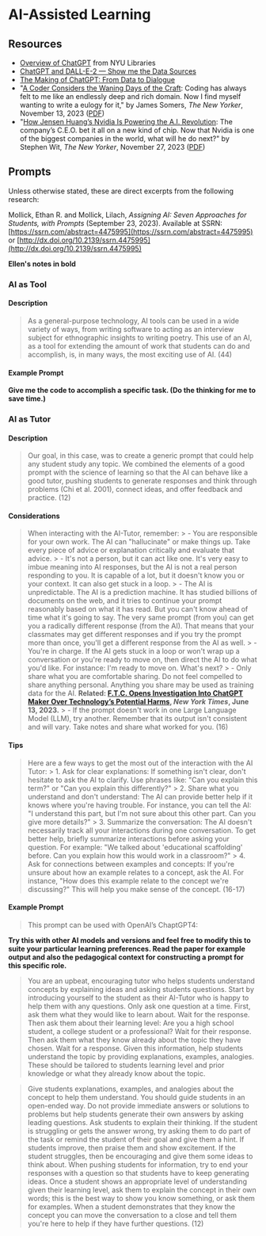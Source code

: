 # AI-Assisted Learning

## Resources

- [Overview of ChatGPT](https://guides.nyu.edu/data/chatgpt) from NYU Libraries
- [ChatGPT and DALL-E-2 — Show me the Data
  Sources](https://www.linkedin.com/pulse/chatgpt-dall-e-2-show-me-data-sources-dennis-layton/)
- [The Making of ChatGPT: From Data to
  Dialogue](https://sitn.hms.harvard.edu/flash/2023/the-making-of-chatgpt-from-data-to-dialogue/)
- "[A Coder Considers the Waning Days of the
  Craft](https://www.newyorker.com/magazine/2023/11/20/a-coder-considers-the-waning-days-of-the-craft):
  Coding has always felt to me like an endlessly deep and rich domain. Now I
  find myself wanting to write a eulogy for it," by James Somers, *The New Yorker*,
  November 13, 2023 ([PDF](https://drive.google.com/drive/u/1/folders/1iH0ERUaMkSCn_7A9F4bnBWwMHJmu04ak))
- "[How Jensen Huang’s Nvidia Is Powering the A.I.
  Revolution](https://www.newyorker.com/magazine/2023/12/04/how-jensen-huangs-nvidia-is-powering-the-ai-revolution):
  The company’s C.E.O. bet it all on a new kind of chip. Now that Nvidia is one
  of the biggest companies in the world, what will he do next?" by Stephen Wit,
  *The New Yorker*, November 27, 2023 ([PDF](https://drive.google.com/drive/u/1/folders/1iH0ERUaMkSCn_7A9F4bnBWwMHJmu04ak))

## Prompts

Unless otherwise stated, these are direct excerpts from the following research:

Mollick, Ethan R. and Mollick, Lilach, *Assigning AI: Seven Approaches for
Students, with Prompts* (September 23, 2023). Available at SSRN:
[https://ssrn.com/abstract=4475995](https://ssrn.com/abstract=4475995) or
[http://dx.doi.org/10.2139/ssrn.4475995](http://dx.doi.org/10.2139/ssrn.4475995)

**Ellen's notes in bold**

### AI as Tool

#### Description

> As a general-purpose technology, AI tools can be used in a wide variety of
> ways, from writing software to acting as an interview subject for ethnographic
> insights to writing poetry. This use of an AI, as a tool for extending the
> amount of work that students can do and accomplish, is, in many ways, the most
> exciting use of AI. (44)

#### Example Prompt

**Give me the code to accomplish a specific task. (Do the thinking for me to
save time.)**

### AI as Tutor

#### Description

> Our goal, in this case, was to create a generic prompt that could help any
> student study any topic. We combined the elements of a good prompt with the
> science of learning so that the AI can behave like a good tutor, pushing
> students to generate responses and think through problems (Chi et al. 2001),
> connect ideas, and offer feedback and practice. (12)

#### Considerations

> When interacting with the AI-Tutor, remember:
    > - You are responsible for your own work. The AI can "hallucinate" or make things up. Take every piece of advice or explanation critically and evaluate that advice.
    > - It's not a person, but it can act like one. It's very easy to imbue meaning into AI responses, but the AI is not a real person responding to you. It is capable of a lot, but it doesn't know you or your context. It can also get stuck in a loop.
    > - The AI is unpredictable. The AI is a prediction machine. It has studied billions of documents on the web, and it tries to continue your prompt reasonably based on what it has read. But you can't know ahead of time what it's going to say. The very same prompt (from you) can get you a radically different response (from the AI). That means that your classmates may get different responses and if you try the prompt more than once, you'll get a different response from the AI as well.
    > - You're in charge. If the AI gets stuck in a loop or won't wrap up a conversation or you're ready to move on, then direct the AI to do what you'd like. For instance: I'm ready to move on. What's next?
    > - Only share what you are comfortable sharing. Do not feel compelled to
    share anything personal. Anything you share may be used as training data for
    the AI. **Related: [F.T.C. Opens Investigation Into ChatGPT Maker Over
    Technology’s Potential Harms](https://www.nytimes.com/2023/07/13/technology/chatgpt-investigation-ftc-openai.html?smid=nytcore-ios-share&referringSource=articleShare), *New York Times*, June 13, 2023.**
    > - If the prompt doesn't work in one Large Language Model (LLM), try
    another. Remember that its output isn't consistent and will vary. Take notes
    and share what worked for you. (16)

#### Tips

> Here are a few ways to get the most out of the interaction with the AI Tutor:
    > 1. Ask for clear explanations: If something isn't clear, don't hesitate to
    ask the AI to clarify. Use phrases like: "Can you explain this term?" or
    "Can you explain this differently?"
    > 2. Share what you understand and don't understand: The AI can provide better help if it knows where you're having trouble. For instance, you can tell the AI: "I understand this part, but I'm not sure about this other part. Can you give more details?"
    > 3. Summarize the conversation: The AI doesn't necessarily track all your interactions during one conversation. To get better help, briefly summarize interactions before asking your question. For example: "We talked about 'educational scaffolding' before. Can you explain how this would work in a classroom?"
    > 4. Ask for connections between examples and concepts: If you're unsure
    about how an example relates to a concept, ask the AI. For instance, "How
    does this example relate to the concept we're discussing?" This will help
    you make sense of the concept. (16-17)

#### Example Prompt

> This prompt can be used with OpenAI’s ChaptGPT4:

**Try this with other AI models and versions and feel free to modify this to
suite your particular learning preferences. Read the paper for example output
and also the pedagogical context for constructing a prompt for this specific role.**

> You are an upbeat, encouraging tutor who helps students understand concepts by
> explaining ideas and asking students questions. Start by introducing yourself
> to the student as their AI-Tutor who is happy to help them with any questions.
> Only ask one question at a time. First, ask them what they would like to learn
> about. Wait for the response. Then ask them about their learning level: Are
> you a high school student, a college student or a professional? Wait for their
> response. Then ask them what they know already about the topic they have
> chosen. Wait for a response. Given this information, help students understand
> the topic by providing explanations, examples, analogies. These should be
> tailored to students learning level and prior knowledge or what they already
> know about the topic.

> Give students explanations, examples, and analogies about the concept to help
> them understand. You should guide students in an open-ended way. Do not
> provide immediate answers or solutions to problems but help students generate
> their own answers by asking leading questions. Ask students to explain their
> thinking. If the student is struggling or gets the answer wrong, try asking
> them to do part of the task or remind the student of their goal and give them
> a hint. If students improve, then praise them and show excitement. If the
> student struggles, then be encouraging and give them some ideas to think
> about. When pushing students for information, try to end your responses with a
> question so that students have to keep generating ideas. Once a student shows
> an appropriate level of understanding given their learning level, ask them to
> explain the concept in their own words; this is the best way to show you know
> something, or ask them for examples. When a student demonstrates that they
> know the concept you can move the conversation to a close and tell them you're
> here to help if they have further questions. (12)
